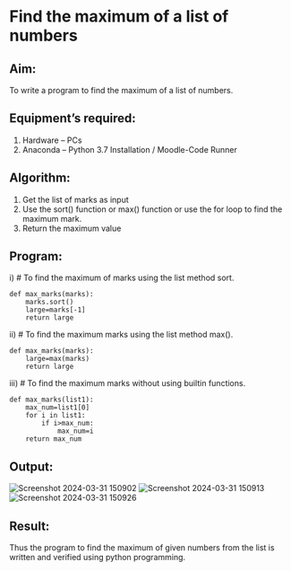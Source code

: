 # Find the maximum of a list of numbers
## Aim:
To write a program to find the maximum of a list of numbers.
## Equipment’s required:
1.	Hardware – PCs
2.	Anaconda – Python 3.7 Installation / Moodle-Code Runner
## Algorithm:
1.	Get the list of marks as input
2.	Use the sort() function or max() function or use the for loop to find the maximum mark.
3.	Return the maximum value
## Program:

i)	# To find the maximum of marks using the list method sort.
```
def max_marks(marks):
    marks.sort()
    large=marks[-1]
    return large
```
ii)	# To find the maximum marks using the list method max().
```
def max_marks(marks):
    large=max(marks)
    return large
```
iii) # To find the maximum marks without using builtin functions.
```
def max_marks(list1):
    max_num=list1[0]
    for i in list1:
        if i>max_num:
            max_num=i
    return max_num
```
## Output:
![Screenshot 2024-03-31 150902](https://github.com/JAGADEESHJ97/FindMaximum/assets/152129419/7e1e1d73-b251-4281-83ee-414f93414141)
![Screenshot 2024-03-31 150913](https://github.com/JAGADEESHJ97/FindMaximum/assets/152129419/1a043296-a757-4de8-a51f-586dbef114ac)
![Screenshot 2024-03-31 150926](https://github.com/JAGADEESHJ97/FindMaximum/assets/152129419/600416c7-f014-42bc-8633-5bf6ebff493e)

## Result:
Thus the program to find the maximum of given numbers from the list is written and verified using python programming.
